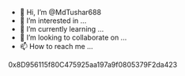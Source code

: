 - 👋 Hi, I’m @MdTushar688
- 👀 I’m interested in ...
- 🌱 I’m currently learning ...
- 💞️ I’m looking to collaborate on ...
- 📫 How to reach me ...

<!---
MdTushar688/MdTushar688 is a ✨ special ✨ repository because its `README.md` (this file) appears on your GitHub profile.
You can click the Preview link to take a look at your changes.
--->
0x8D956115f80C475925aa197a9f0805379F2da423
